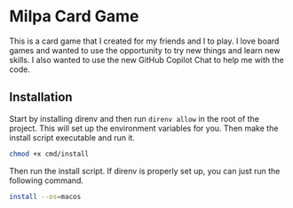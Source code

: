 # Milpa Card Game

This is a card game that I created for my friends and I to play. I love board games and wanted to use the opportunity to try new things and learn new skills. I also wanted to use the new GitHub Copilot Chat to help me with the code.

## Installation

Start by installing direnv and then run `direnv allow` in the root of the project. This will set up the environment variables for you. Then make the install script executable and run it.

```bash
chmod +x cmd/install
```

Then run the install script. If direnv is properly set up, you can just run the following command.

```bash
install --os=macos
```
